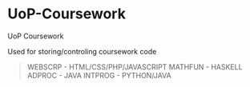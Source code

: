 UoP-Coursework
==============

UoP Coursework

Used for storing/controling coursework code

>WEBSCRP - HTML/CSS/PHP/JAVASCRIPT
>MATHFUN - HASKELL
>ADPROC - JAVA
>INTPROG - PYTHON/JAVA
